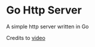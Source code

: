 # Go Http Server
A simple http server written in Go

Credits to [video](https://www.youtube.com/watch?v=ASBUp7stqjo)